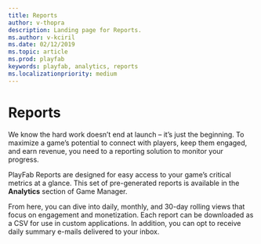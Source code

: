 ```yaml
---
title: Reports
author: v-thopra
description: Landing page for Reports.
ms.author: v-kciril
ms.date: 02/12/2019
ms.topic: article
ms.prod: playfab
keywords: playfab, analytics, reports
ms.localizationpriority: medium
---
```


# Reports

We know the hard work doesn’t end at launch – it’s just the beginning. To maximize a game’s potential to connect with players, keep them engaged, and earn revenue, you need to a reporting solution to monitor your progress.  

PlayFab Reports are designed for easy access to your game’s critical metrics at a glance. This set of pre-generated reports is available in the **Analytics** section of Game Manager.

From here, you can dive into daily, monthly, and 30-day rolling views that focus on engagement and monetization.  Each report can be downloaded as a CSV for use in custom applications. In addition, you can opt to receive daily summary e-mails delivered to your inbox.
